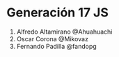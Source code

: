 # Generación 17 JS

1. Alfredo Altamirano @Ahuahuachi
2. Oscar Corona @Mikovaz
3. Fernando Padilla @fandopg
